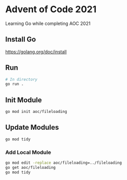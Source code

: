 # Advent of Code 2021
Learning Go while completing AOC 2021

## Install Go
https://golang.org/doc/install

## Run
```bash
# In directory
go run .
```

## Init Module
```bash
go mod init aoc/fileloading
```

## Update Modules
```bash
go mod tidy
```

### Add Local Module
```bash
go mod edit -replace aoc/fileloading=../fileloading
go get aoc/fileloading
go mod tidy
```
